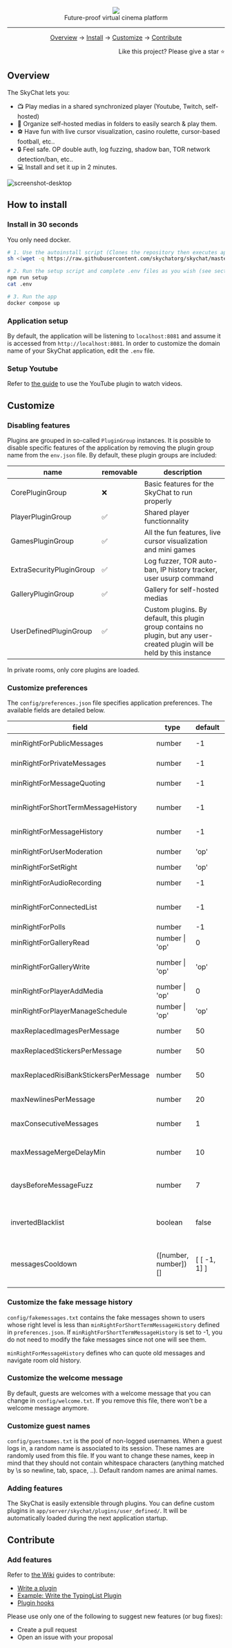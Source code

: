 <p align="center">
    <img src="./app/client/public/assets/logo.png"><br>
    Future-proof virtual cinema platform
</p>

<hr>

<p align="center"><a href="#overview">Overview</a> → <a href="#how-to-install">Install</a> → <a href="#customize">Customize</a> → <a href="#contribute">Contribute</a></p>
<p align="right">Like this project? Please give a star ⭐</p>

## Overview

The SkyChat lets you:

-   📺 Play medias in a shared synchronized player (Youtube, Twitch, self-hosted)
-   📁 Organize self-hosted medias in folders to easily search & play them.
-   ⚽ Have fun with live cursor visualization, casino roulette, cursor-based football, etc..
-   🔒 Feel safe. OP double auth, log fuzzing, shadow ban, TOR network detection/ban, etc..
-   💻 Install and set it up in 2 minutes.

![screenshot-desktop](./app/doc/screenshot-ui.png)

## How to install

### Install in 30 seconds

You only need docker.

```sh
# 1. Use the autoinstall script (Clones the repository then executes app/script/setup.sh)
sh <(wget -q https://raw.githubusercontent.com/skychatorg/skychat/master/app/script/autoinstall.sh -O -) && cd skychat

# 2. Run the setup script and complete .env files as you wish (see sections below for tips)
npm run setup
cat .env

# 3. Run the app
docker compose up
```

### Application setup

By default, the application will be listening to `localhost:8081` and assume it is accessed from `http://localhost:8081`. In order to customize the domain name of your SkyChat application, edit the `.env` file.

### Setup Youtube

Refer to [the guide](app/doc/setup-youtube.md) to use the YouTube plugin to watch videos.

## Customize

### Disabling features

Plugins are grouped in so-called `PluginGroup` instances. It is possible to disable specific features of the application by removing the plugin group name from the `env.json` file. By default, these plugin groups are included:

| name                     | removable | description                                                                                                                 |
| ------------------------ | --------- | --------------------------------------------------------------------------------------------------------------------------- |
| CorePluginGroup          | ❌        | Basic features for the SkyChat to run properly                                                                              |
| PlayerPluginGroup        | ✅        | Shared player functionnality                                                                                                |
| GamesPluginGroup         | ✅        | All the fun features, live cursor visualization and mini games                                                              |
| ExtraSecurityPluginGroup | ✅        | Log fuzzer, TOR auto-ban, IP history tracker, user usurp command                                                            |
| GalleryPluginGroup       | ✅        | Gallery for self-hosted medias                                                                                              |
| UserDefinedPluginGroup   | ✅        | Custom plugins. By default, this plugin group contains no plugin, but any user-created plugin will be held by this instance |

In private rooms, only core plugins are loaded.

### Customize preferences

The `config/preferences.json` file specifies application preferences. The available fields are detailed below.

| field                                 | type                 | default      | description                                                                                                      |
| ------------------------------------- | -------------------- | ------------ | ---------------------------------------------------------------------------------------------------------------- |
| minRightForPublicMessages             | number               | -1           | Min. right to send public messages                                                                               |
| minRightForPrivateMessages            | number               | -1           | Min. right to send private messages                                                                              |
| minRightForMessageQuoting             | number               | -1           | Min. right to quote messages                                                                                     |
| minRightForShortTermMessageHistory    | number               | -1           | Min. right to access short term room message history                                                             |
| minRightForMessageHistory             | number               | -1           | Min. right to access full room message history                                                                   |
| minRightForUserModeration             | number               | 'op'         | Min. right to ban, kick and access user ips                                                                      |
| minRightForSetRight                   | number               | 'op'         | Min. right to set user right                                                                                     |
| minRightForAudioRecording             | number               | -1           | Min. right to share and play audio recordings                                                                    |
| minRightForConnectedList              | number               | -1           | Min. right to access the list of currently active users                                                          |
| minRightForPolls                      | number               | -1           | Min. right to create polls                                                                                       |
| minRightForGalleryRead                | number \| 'op'       | 0            | Min. right to access the gallery                                                                                 |
| minRightForGalleryWrite               | number \| 'op'       | 'op'         | Min. right to add and remove gallery documents                                                                   |
| minRightForPlayerAddMedia             | number \| 'op'       | 0            | Min. right to add medias to the player                                                                           |
| minRightForPlayerManageSchedule       | number \| 'op'       | 'op'         | Min. right to manage the player schedules                                                                        |
| maxReplacedImagesPerMessage           | number               | 50           | Max. number of replaced images per message                                                                       |
| maxReplacedStickersPerMessage         | number               | 50           | Max. number of replaced stickers per message                                                                     |
| maxReplacedRisiBankStickersPerMessage | number               | 50           | Max. number of replaced RisiBank stickers per message                                                            |
| maxNewlinesPerMessage                 | number               | 20           | Max. number of newlines per message                                                                              |
| maxConsecutiveMessages                | number               | 1            | Max. number of consecutive messages in a room                                                                    |
| maxMessageMergeDelayMin               | number               | 10           | Max. minutes before not merging consecutive messages                                                             |
| daysBeforeMessageFuzz                 | number               | 7            | Number of days before messages are fuzzed, if ExtraSecurityPluginGroup is enabled                                |
| invertedBlacklist                     | boolean              | false        | Whether blacklisted users can not see messages from users who blacklisted them                                   |
| messagesCooldown                      | ([number, number])[] | [ [ -1, 1] ] | (Rate limit) Number of points a message costs to be sent per right level. There is 100 pts / 10-sec time window. |

### Customize the fake message history

`config/fakemessages.txt` contains the fake messages shown to users whose right level is less than `minRightForShortTermMessageHistory` defined in `preferences.json`. If `minRightForShortTermMessageHistory` is set to -1, you do not need to modify the fake messages since not one will see them.

`minRightForMessageHistory` defines who can quote old messages and navigate room old history.

### Customize the welcome message

By default, guests are welcomes with a welcome message that you can change in `config/welcome.txt`. If you remove this file, there won't be a welcome message anymore.

### Customize guest names

`config/guestnames.txt` is the pool of non-logged usernames.
When a guest logs in, a random name is associated to its session. These names are randomly used from this file. If you want to change these names, keep in mind that they should not contain whitespace characters (anything matched by \s so newline, tab, space, ..). Default random names are animal names.

### Adding features

The SkyChat is easily extensible through plugins. You can define custom plugins in `app/server/skychat/plugins/user_defined/`. It will be automatically loaded during the next application startup.

## Contribute

### Add features

Refer to [the Wiki](https://github.com/skychatorg/skychat/wiki) guides to contribute:

-   [Write a plugin](https://github.com/skychatorg/skychat/wiki/SkyChat-Plugin-Development-Documentation)
-   [Example: Write the TypingList Plugin](https://github.com/skychatorg/skychat/wiki/Room-Plugin-Example:-Writing-the-TypingList-Plugin)
-   [Plugin hooks](https://github.com/skychatorg/skychat/wiki/SkyChat-Plugin-Hooks-Documentation)

Please use only one of the following to suggest new features (or bug fixes):

-   Create a pull request
-   Open an issue with your proposal
